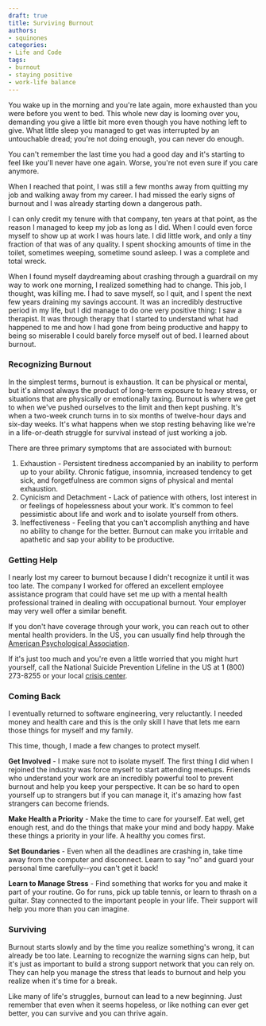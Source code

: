 ```yaml
---
draft: true
title: Surviving Burnout
authors:
- squinones
categories:
- Life and Code
tags:
- burnout
- staying positive
- work-life balance
---
```


You wake up in the morning and you're late again, more exhausted than you were before you went to bed. This whole new day is looming over you, demanding you give a little bit more even though you have nothing left to give. What little sleep you managed to get was interrupted by an untouchable dread; you're not doing enough, you can never do enough.

You can't remember the last time you had a good day and it's starting to feel like you'll never have one again. Worse, you're not even sure if you care anymore.

When I reached that point, I was still a few months away from quitting my job and walking away from my career. I had missed the early signs of burnout and I was already starting down a dangerous path. 

I can only credit my tenure with that company, ten years at that point, as the reason I managed to keep my job as long as I did. When I could even force myself to show up at work I was hours late. I did little work, and only a tiny fraction of that was of any quality. I spent shocking amounts of time in the toilet, sometimes weeping, sometime sound asleep. I was a complete and total wreck.

When I found myself daydreaming about crashing through a guardrail on my way to work one morning, I realized something had to change. This job, I thought, was killing me. I had to save myself, so I quit, and I spent the next few years draining my savings account. It was an incredibly destructive period in my life, but I did manage to do one very positive thing: I saw a therapist. It was through therapy that I started to understand what had happened to me and how I had gone from being productive and happy to being so miserable I could barely force myself out of bed. I learned about burnout.

### Recognizing Burnout
In the simplest terms, burnout is exhaustion. It can be physical or mental, but it's almost always the product of long-term exposure to heavy stress, or situations that are physically or emotionally taxing. Burnout is where we get to when we've pushed ourselves to the limit and then kept pushing. It's when a two-week crunch turns in to six months of twelve-hour days and six-day weeks. It's what happens when we stop resting behaving like we're in a life-or-death struggle for survival instead of just working a job.

There are three primary symptoms that are associated with burnout:

1. Exhaustion - Persistent tiredness accompanied by an inability to perform up to your ability. Chronic fatigue, insomnia, increased tendency to get sick, and forgetfulness are common signs of physical and mental exhaustion.
2. Cynicism and Detachment - Lack of patience with others, lost interest in or feelings of hopelessness about your work. It's common to feel pessimistic about life and work and to isolate yourself from others.
3. Ineffectiveness - Feeling that you can't accomplish anything and have no ability to change for the better. Burnout can make you irritable and apathetic and sap your ability to be productive.

### Getting Help
I nearly lost my career to burnout because I didn't recognize it until it was too late. The company I worked for offered an excellent employee assistance program that could have set me up with a mental health professional trained in dealing with occupational burnout. Your employer may very well offer a similar benefit. 

If you don't have coverage through your work, you can reach out to other mental health providers. In the US, you can usually find help through the [American Psychological Association](http://apa.org/practice/programs/campaign/index.aspx).

If it's just too much and you're even a little worried that you might hurt yourself, call the National Suicide Prevention Lifeline in the US at 1 (800) 273-8255 or your local [crisis center](http://www.iasp.info/resources/Crisis_Centres).

### Coming Back
I eventually returned to software engineering, very reluctantly. I needed money and health care and this is the only skill I have that lets me earn those things for myself and my family.

This time, though, I made a few changes to protect myself. 

**Get Involved** - I make sure not to isolate myself. The first thing I did when I rejoined the industry was force myself to start attending meetups. Friends who understand your work are an incredibly powerful tool to prevent burnout and help you keep your perspective. It can be so hard to open yourself up to strangers but if you can manage it, it's amazing how fast strangers can become friends.

**Make Health a Priority** - Make the time to care for yourself. Eat well, get enough rest, and do the things that make your mind and body happy. Make these things a priority in your life. A healthy you comes first.

**Set Boundaries** - Even when all the deadlines are crashing in, take time away from the computer and disconnect. Learn to say "no" and guard your personal time carefully--you can't get it back!

**Learn to Manage Stress** - Find something that works for you and make it part of your routine. Go for runs, pick up table tennis, or learn to thrash on a guitar. Stay connected to the important people in your life. Their support will help you more than you can imagine.


### Surviving
Burnout starts slowly and by the time you realize something's wrong, it can already be too late. Learning to recognize the warning signs can help, but it's just as important to build a strong support network that you can rely on. They can help you manage the stress that leads to burnout and help you realize when it's time for a break.

Like many of life's struggles, burnout can lead to a new beginning. Just remember that even when it seems hopeless, or like nothing can ever get better, you can survive and you can thrive again.
